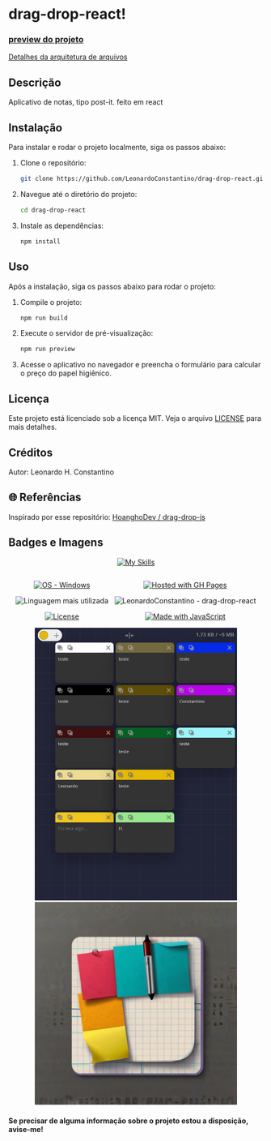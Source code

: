 # drag-drop-react!

### [preview do projeto](https://leonardoconstantino.github.io/drag-drop-react/)

[Detalhes da arquitetura de arquivos](https://github.com/LeonardoConstantino/drag-drop-react/blob/main/estrutura.md)

## Descrição

Aplicativo de notas, tipo post-it. feito em react

## Instalação

Para instalar e rodar o projeto localmente, siga os passos abaixo:

1. Clone o repositório:

    ```bash
    git clone https://github.com/LeonardoConstantino/drag-drop-react.git
    ```

2. Navegue até o diretório do projeto:

    ```bash
    cd drag-drop-react
    ```

3. Instale as dependências:

    ```bash
    npm install
    ```

## Uso

Após a instalação, siga os passos abaixo para rodar o projeto:

1. Compile o projeto:

    ```bash
    npm run build
    ```

2. Execute o servidor de pré-visualização:

    ```bash
    npm run preview
    ```

3. Acesse o aplicativo no navegador e preencha o formulário para calcular o preço do papel higiênico.

## Licença
Este projeto está licenciado sob a licença MIT. Veja o arquivo [LICENSE](https://github.com/LeonardoConstantino/drag-drop-react/blob/main/LICENSE.txt) para mais detalhes.

## Créditos
Autor: Leonardo H. Constantino

## 🌐 Referências
Inspirado por esse repositório: [HoanghoDev / drag-drop-js](https://github.com/HoanghoDev/drag-drop-js/blob/main/app.js)

## Badges e Imagens

<div align='center'>

[![My Skills](https://skillicons.dev/icons?i=html,css,js,react)](https://skillicons.dev)

</div>

<div style='display: flex; justify-content: center; gap: 12px' >

<div align='center'>

[![OS - Windows](https://img.shields.io/badge/OS-Windows-blue?logo=windows&logoColor=white)](https://www.microsoft.com/ 'Go to Microsoft homepage')

![Linguagem mais utilizada](https://img.shields.io/github/languages/top/LeonardoConstantino/drag-drop-react)

[![License](https://img.shields.io/badge/License-MIT-blue)](#license)

</div>

<div align='center'>

[![Hosted with GH Pages](https://img.shields.io/badge/Hosted_with-GitHub_Pages-blue?logo=github&logoColor=white)](https://pages.github.com/ 'Go to GitHub Pages homepage')

![LeonardoConstantino - drag-drop-react](https://img.shields.io/static/v1?label=LeonardoConstantino&message=drag-drop-react&color=blue&logo=github)

[![Made with JavaScript](https://img.shields.io/badge/Made_with-JavaScript-blue?logo=javascript&logoColor=white)](https://www.javascript.com/ 'Go to JavaScript homepage')

</div>

</div>

<div align='center'>
    <img src='https://raw.githubusercontent.com/LeonardoConstantino/drag-drop-react/master/src/assets/images/print.png' alt='Sample screenshot' width='400'>
    <img src='https://raw.githubusercontent.com/LeonardoConstantino/drag-drop-react/master/src/assets/images/representacao.jpg' alt='Sample screenshot' width='400'>
</div>

#### Se precisar de alguma informação sobre o projeto estou a disposição, avise-me!